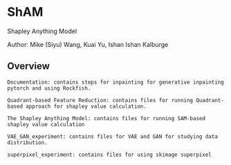 # ShAM
Shapley Anything Model 

Author: Mike (Siyu) Wang, Kuai Yu, Ishan Ishan Kalburge
## Overview
```
Documentation: contains steps for inpainting for generative inpainting pytorch and using Rockfish.

Quadrant-based Feature Reduction: contains files for running Quadrant-based approach for shapley value calculation.

The Shapley Anything Model: contains files for running SAM-based shapley value calculation

VAE_GAN_experiment: contains files for VAE and GAN for studying data distribution.

superpixel_experiment: contains files for using skimage superpixel

```
